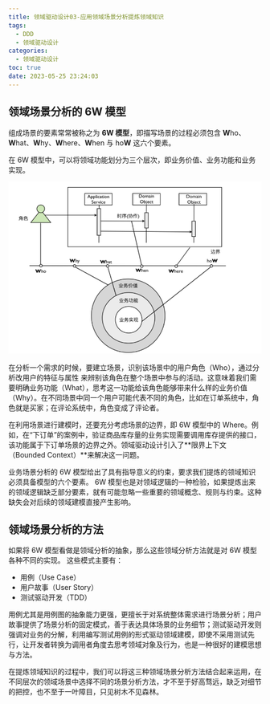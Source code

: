 ```yaml
---
title: 领域驱动设计03-应用领域场景分析提炼领域知识
tags:
  - DDD
  - 领域驱动设计
categories:
  - 领域驱动设计
toc: true
date: 2023-05-25 23:24:03
---
```



## 领域场景分析的 6W 模型

 组成场景的要素常常被称之为 **6W 模型**，即描写场景的过程必须包含 **W**ho、**W**hat、**W**hy、**W**here、**W**hen 与 ho**W** 这六个要素。

 在 6W 模型中，可以将领域功能划分为三个层次，即业务价值、业务功能和业务实现。

![1685026515876](应用领域场景分析提炼领域知识/1685026515876.png)

在分析一个需求的时候，要建立场景，识别该场景中的用户角色（Who），通过分析改用户的特征与属性 来辨别该角色在整个场景中参与的活动。这意味着我们需要明确业务功能（What），思考这一功能给该角色能够带来什么样的业务价值（Why）。在不同场景中同一个用户可能代表不同的角色，比如在订单系统中，角色就是买家；在评论系统中，角色变成了评论者。

 在利用场景进行建模时，还要充分考虑场景的边界，即 6W 模型中的 Where。例如，在“下订单”的案例中，验证商品库存量的业务实现需要调用库存提供的接口，该功能属于下订单场景的边界之外。领域驱动设计引入了**限界上下文（Bounded Context）**来解决这一问题。 

 业务场景分析的 6W 模型给出了具有指导意义的约束，要求我们提炼的领域知识必须具备模型的六个要素。 6W 模型也是对领域逻辑的一种检验，如果提炼出来的领域逻辑缺乏部分要素，就有可能忽略一些重要的领域概念、规则与约束。这种缺失会对后续的领域建模直接产生影响。

## 领域场景分析的方法

 如果将 6W 模型看做是领域分析的抽象，那么这些领域分析方法就是对 6W 模型各种不同的实现。 这些模式主要有：

- 用例（Use Case）
- 用户故事（User Story）
- 测试驱动开发（TDD）

用例尤其是用例图的抽象能力更强，更擅长于对系统整体需求进行场景分析；用户故事提供了场景分析的固定模式，善于表达具体场景的业务细节；测试驱动开发则强调对业务的分解，利用编写测试用例的形式驱动领域建模，即使不采用测试先行，让开发者转换为调用者角度去思考领域对象及行为，也是一种很好的建模思想与方法。 

在提炼领域知识的过程中，我们可以将这三种领域场景分析方法结合起来运用，在不同层次的领域场景中选择不同的场景分析方法，才不至于好高骛远，缺乏对细节的把控，也不至于一叶障目，只见树木不见森林。 